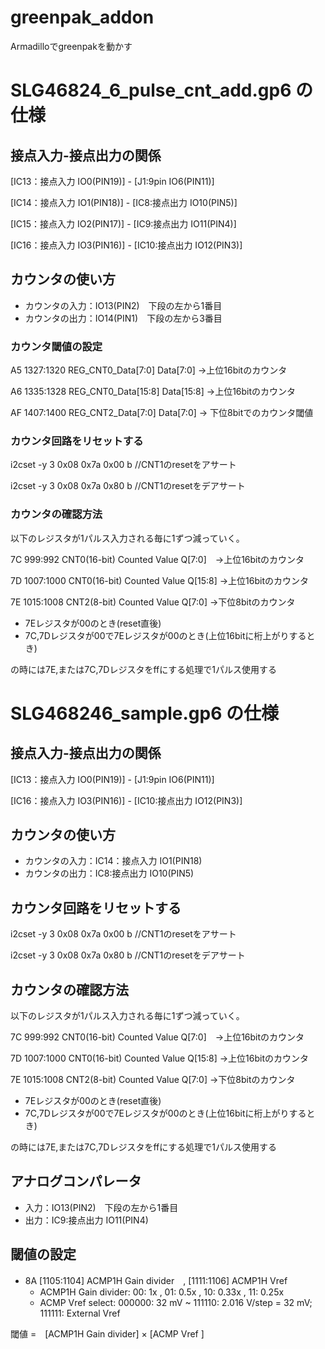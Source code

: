# greenpak_addon
Armadilloでgreenpakを動かす

# SLG46824_6_pulse_cnt_add.gp6 の仕様

## 接点入力-接点出力の関係

[IC13：接点入力 IO0(PIN19)] - [J1:9pin IO6(PIN11)]

[IC14：接点入力 IO1(PIN18)] - [IC8:接点出力 IO10(PIN5)]

[IC15：接点入力 IO2(PIN17)] - [IC9:接点出力 IO11(PIN4)]

[IC16：接点入力 IO3(PIN16)] - [IC10:接点出力 IO12(PIN3)]


## カウンタの使い方

* カウンタの入力：IO13(PIN2)　下段の左から1番目
* カウンタの出力：IO14(PIN1)　下段の左から3番目

### カウンタ閾値の設定

A5 1327:1320 REG_CNT0_Data[7:0] Data[7:0]  ->上位16bitのカウンタ

A6 1335:1328 REG_CNT0_Data[15:8] Data[15:8] ->上位16bitのカウンタ

AF 1407:1400 REG_CNT2_Data[7:0] Data[7:0] -> 下位8bitでのカウンタ閾値


### カウンタ回路をリセットする 
i2cset -y 3 0x08 0x7a 0x00 b //CNT1のresetをアサート

i2cset -y 3 0x08 0x7a 0x80 b //CNT1のresetをデアサート

### カウンタの確認方法

以下のレジスタが1パルス入力される毎に1ずつ減っていく。

7C 999:992 CNT0(16-bit) Counted Value Q[7:0]　->上位16bitのカウンタ

7D 1007:1000 CNT0(16-bit) Counted Value Q[15:8] ->上位16bitのカウンタ

7E 1015:1008 CNT2(8-bit) Counted Value Q[7:0] ->下位8bitのカウンタ

* 7Eレジスタが00のとき(reset直後)
* 7C,7Dレジスタが00で7Eレジスタが00のとき(上位16bitに桁上がりするとき)

の時には7E,または7C,7Dレジスタをffにする処理で1パルス使用する


# SLG468246_sample.gp6 の仕様

## 接点入力-接点出力の関係
[IC13：接点入力 IO0(PIN19)] - [J1:9pin IO6(PIN11)]

[IC16：接点入力 IO3(PIN16)] - [IC10:接点出力 IO12(PIN3)]

## カウンタの使い方

* カウンタの入力：IC14：接点入力 IO1(PIN18)　
* カウンタの出力：IC8:接点出力 IO10(PIN5)
  
## カウンタ回路をリセットする 
i2cset -y 3 0x08 0x7a 0x00 b //CNT1のresetをアサート

i2cset -y 3 0x08 0x7a 0x80 b //CNT1のresetをデアサート

## カウンタの確認方法

以下のレジスタが1パルス入力される毎に1ずつ減っていく。

7C 999:992 CNT0(16-bit) Counted Value Q[7:0]　->上位16bitのカウンタ

7D 1007:1000 CNT0(16-bit) Counted Value Q[15:8] ->上位16bitのカウンタ

7E 1015:1008 CNT2(8-bit) Counted Value Q[7:0] ->下位8bitのカウンタ

* 7Eレジスタが00のとき(reset直後)
* 7C,7Dレジスタが00で7Eレジスタが00のとき(上位16bitに桁上がりするとき)

の時には7E,または7C,7Dレジスタをffにする処理で1パルス使用する

  ## アナログコンパレータ

* 入力：IO13(PIN2)　下段の左から1番目
* 出力：IC9:接点出力 IO11(PIN4)

## 閾値の設定

- 8A [1105:1104] ACMP1H Gain divider　, [1111:1106] ACMP1H Vref 
   - ACMP1H Gain divider:  00: 1x , 01: 0.5x , 10: 0.33x , 11: 0.25x
   - ACMP Vref select: 000000: 32 mV ~ 111110: 2.016 V/step = 32 mV; 111111: External Vref
     
閾値 =　[ACMP1H Gain divider] × [ACMP Vref ]
  

